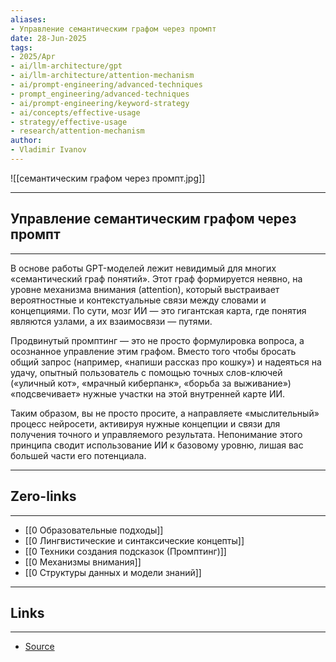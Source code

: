 ```yaml
---
aliases: 
- Управление семантическим графом через промпт 
date: 28-Jun-2025
tags:
- 2025/Apr
- ai/llm-architecture/gpt
- ai/llm-architecture/attention-mechanism
- ai/prompt-engineering/advanced-techniques
- prompt_engineering/advanced-techniques
- ai/prompt-engineering/keyword-strategy
- ai/concepts/effective-usage
- strategy/effective-usage
- research/attention-mechanism
author:
- Vladimir Ivanov
---
```

![[семантическим графом через промпт.jpg]]

-----
##  Управление семантическим графом через промпт 
-----
В основе работы GPT-моделей лежит невидимый для многих «семантический граф понятий». Этот граф формируется неявно, на уровне механизма внимания (attention), который выстраивает вероятностные и контекстуальные связи между словами и концепциями. По сути, мозг ИИ — это гигантская карта, где понятия являются узлами, а их взаимосвязи — путями.

Продвинутый промптинг — это не просто формулировка вопроса, а осознанное управление этим графом. Вместо того чтобы бросать общий запрос (например, «напиши рассказ про кошку») и надеяться на удачу, опытный пользователь с помощью точных слов-ключей («уличный кот», «мрачный киберпанк», «борьба за выживание») «подсвечивает» нужные участки на этой внутренней карте ИИ.

Таким образом, вы не просто просите, а направляете «мыслительный» процесс нейросети, активируя нужные концепции и связи для получения точного и управляемого результата. Непонимание этого принципа сводит использование ИИ к базовому уровню, лишая вас большей части его потенциала.

---
## Zero-links
---
- [[0 Образовательные подходы]]
- [[0 Лингвистические и синтаксические концепты]]
- [[0 Техники создания подсказок (Промптинг)]]
- [[0 Механизмы внимания]]
- [[0 Структуры данных и модели знаний]]

---
## Links
---
- [Source](https://t.me/turboproject/1602)